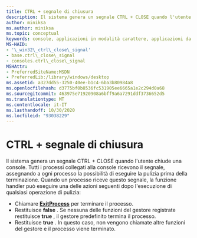 ```yaml
---
title: CTRL + segnale di chiusura
description: Il sistema genera un segnale CTRL + CLOSE quando l'utente chiude una console.
author: miniksa
ms.author: miniksa
ms.topic: conceptual
keywords: console, applicazioni in modalità carattere, applicazioni da riga di comando, applicazioni di terminale, api della console
MS-HAID:
- '\_win32\_ctrl\_close\_signal'
- base.ctrl\_close\_signal
- consoles.ctrl\_close\_signal
MSHAttr:
- PreferredSiteName:MSDN
- PreferredLib:/library/windows/desktop
ms.assetid: a327dd55-3250-40ee-b1c4-6ba3b80984a8
ms.openlocfilehash: d3775bf0b8536fc531905ee6665a1e2c294d0a68
ms.sourcegitcommit: 463975e71920908a6bff9a6a7291ddf3736652d5
ms.translationtype: MT
ms.contentlocale: it-IT
ms.lasthandoff: 10/30/2020
ms.locfileid: "93038229"
---
```

# <a name="ctrlclose-signal"></a>CTRL + segnale di chiusura

Il sistema genera un segnale CTRL + CLOSE quando l'utente chiude una console. Tutti i processi collegati alla console ricevono il segnale, assegnando a ogni processo la possibilità di eseguire la pulizia prima della terminazione. Quando un processo riceve questo segnale, la funzione handler può eseguire una delle azioni seguenti dopo l'esecuzione di qualsiasi operazione di pulizia:

- Chiamare [**ExitProcess**](https://msdn.microsoft.com/library/windows/desktop/ms682658) per terminare il processo.
- Restituisce **false** . Se nessuna delle funzioni del gestore registrate restituisce **true** , il gestore predefinito termina il processo.
- Restituisce **true** . In questo caso, non vengono chiamate altre funzioni del gestore e il processo viene terminato.
